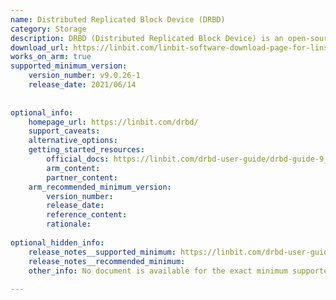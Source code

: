 ```yaml
---
name: Distributed Replicated Block Device (DRBD) 
category: Storage
description: DRBD (Distributed Replicated Block Device) is an open-source software solution for high availability and disaster recovery. It replicates data at the block level across multiple servers, ensuring data redundancy and reliability.
download_url: https://linbit.com/linbit-software-download-page-for-linstor-and-drbd-linux-driver/#drbd-9
works_on_arm: true
supported_minimum_version: 
    version_number: v9.0.26-1
    release_date: 2021/06/14
 
 
optional_info:
    homepage_url: https://linbit.com/drbd/
    support_caveats: 
    alternative_options:
    getting_started_resources:
        official_docs: https://linbit.com/drbd-user-guide/drbd-guide-9_0-en/
        arm_content:
        partner_content:
    arm_recommended_minimum_version:
        version_number:
        release_date:
        reference_content:
        rationale:
 
optional_hidden_info:
    release_notes__supported_minimum: https://linbit.com/drbd-user-guide/drbd-guide-9_0-en/#p-intro:~:text=1.5.3.-,CPU%20Requirements,-DRBD%209%20is
    release_notes__recommended_minimum:
    other_info: No document is available for the exact minimum supported sub-version of release DRBD9.0 for Linux/ARM64. DRBD-v9.0.26-1 is the least available sub-version for DRBD9 on the downloads page.
 
---
```

